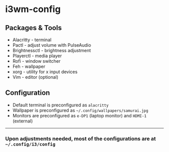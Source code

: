 # i3wm-config
## Packages & Tools
- Alacritty - terminal
- Pactl - adjust volume with PulseAudio
- Brightnessctl - brightness adjustment
- Playerctl - media player
- Rofi - window switcher
- Feh - wallpaper
- xorg - utility for x input devices
- Vim - editor (optional)

## Configuration
- Default terminal is preconfigured as `alacritty`
- Wallpaper is preconfigured as `~/.config/wallpapers/samurai.jpg`
- Monitors are preconfigured as `e-DP1` (laptop monitor) and `HDMI-1` (external)

---
### Upon adjustments needed, most of the configurations are at `~/.config/i3/config`
